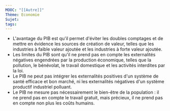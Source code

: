 ```yaml
---
MOOC: "[[Autre]]"
Thème: Economie
Sujet:
tags:
---
```


- L'avantage du PIB est qu'il permet d'éviter les doubles comptages et de mettre en évidence les sources de création de valeur, telles que les industries à faible valeur ajoutée et les industries à forte valeur ajoutée.
- Les limites du PIB sont qu'il ne prend pas en compte les externalités négatives engendrées par la production économique, telles que la pollution, le bénévolat, le travail domestique et les activités interdites par la loi.
- Le PIB ne peut pas intégrer les externalités positives d'un système de santé efficace et bon marché, ni les externalités négatives d'un système productif industriel polluant.
- Le PIB ne mesure pas nécessairement le bien-être de la population : il ne prend pas en compte le travail gratuit, mais précieux, il ne prend pas en compte non plus les coûts humains.

